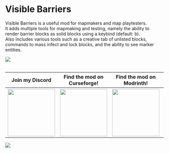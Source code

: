 # Visible Barriers
Visible Barriers is a useful mod for mapmakers and map playtesters.  
It adds multiple tools for mapmaking and testing, namely the ability to render barrier blocks as solid blocks using a keybind (default: b).  
Also includes various tools such as a creative tab of unlisted blocks, commands to mass infect and lock blocks, and the ability to see marker entities.

<img src="https://github.com/AmyMialeeMods/visible-barriers/raw/main/assets/barriers.png"><br><br>

<table align="center">
    <tr>
        <th><b>Join my Discord</b></th>
        <th><b>Find the mod on Curseforge!</b></th>
        <th><b>Find the mod on Modrinth!</b></th>
        <th><b>Support me on Ko-fi!</b></th>
    </tr>
    <tr>
        <th>
            <a href="https://discord.gg/P4dUsxv6An">
                <img src="https://cdn.discordapp.com/attachments/793182374410059887/924000460292104282/3437c10597c1526c3dbd98c737c2bcae.svg" width="150" height="150">
            </a>
        </th>
        <th>
            <a href="https://www.curseforge.com/minecraft/mc-mods/visible-barriers">
                <img src="https://cdn.discordapp.com/attachments/793182374410059887/923990008543711282/anvil.svg" width="150" height="150">
            </a>
        </th>
        <th>
            <a href="https://modrinth.com/mod/visible-barriers">
                <img src="https://docs.modrinth.com/img/logo.svg" width="150" height="150">
            </a>
        </th>
        <th>
            <a href="https://ko-fi.com/amymialee">
                <img src="https://storage.ko-fi.com/cdn/kofi_stroke_cup.svg" width="150" height="150">
            </a>
        </th>
    </tr>
</table>

<a href="http://bloom.amymialee.xyz">
    <img src="https://i.imgur.com/h4556XW.gif">
</a>